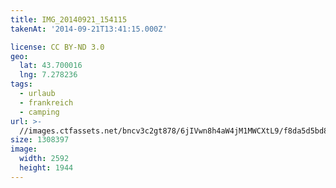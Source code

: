 ```yaml
---
title: IMG_20140921_154115
takenAt: '2014-09-21T13:41:15.000Z'

license: CC BY-ND 3.0
geo:
  lat: 43.700016
  lng: 7.278236
tags:
  - urlaub
  - frankreich
  - camping
url: >-
  //images.ctfassets.net/bncv3c2gt878/6jIVwn8h4aW4jM1MWCXtL9/f8da5d5bd8c1ff9e880d97bd85be5e6e/img_20140921_154115_28031313930_o
size: 1308397
image:
  width: 2592
  height: 1944
---
```


